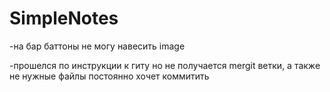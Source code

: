 SimpleNotes
===========
-на бар баттоны не могу навесить image

-прошелся по инструкции к гиту но не получается mergit ветки, а также не нужные файлы постоянно хочет коммитить
